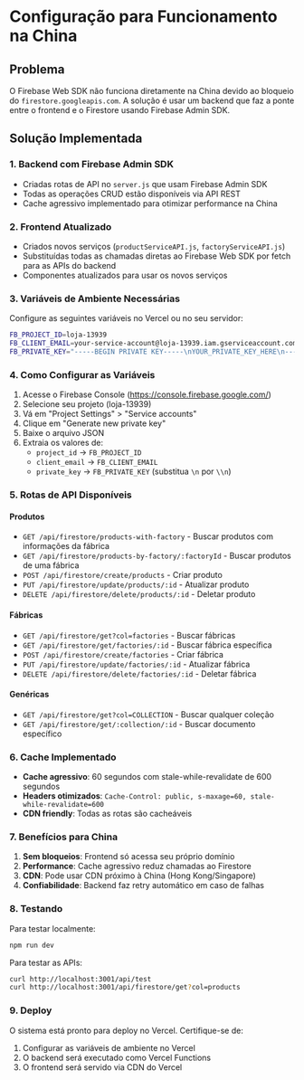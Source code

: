 # Configuração para Funcionamento na China

## Problema
O Firebase Web SDK não funciona diretamente na China devido ao bloqueio do `firestore.googleapis.com`. A solução é usar um backend que faz a ponte entre o frontend e o Firestore usando Firebase Admin SDK.

## Solução Implementada

### 1. Backend com Firebase Admin SDK
- Criadas rotas de API no `server.js` que usam Firebase Admin SDK
- Todas as operações CRUD estão disponíveis via API REST
- Cache agressivo implementado para otimizar performance na China

### 2. Frontend Atualizado
- Criados novos serviços (`productServiceAPI.js`, `factoryServiceAPI.js`)
- Substituídas todas as chamadas diretas ao Firebase Web SDK por fetch para as APIs do backend
- Componentes atualizados para usar os novos serviços

### 3. Variáveis de Ambiente Necessárias

Configure as seguintes variáveis no Vercel ou no seu servidor:

```bash
FB_PROJECT_ID=loja-13939
FB_CLIENT_EMAIL=your-service-account@loja-13939.iam.gserviceaccount.com
FB_PRIVATE_KEY="-----BEGIN PRIVATE KEY-----\nYOUR_PRIVATE_KEY_HERE\n-----END PRIVATE KEY-----\n"
```

### 4. Como Configurar as Variáveis

1. Acesse o Firebase Console (https://console.firebase.google.com/)
2. Selecione seu projeto (loja-13939)
3. Vá em "Project Settings" > "Service accounts"
4. Clique em "Generate new private key"
5. Baixe o arquivo JSON
6. Extraia os valores de:
   - `project_id` → `FB_PROJECT_ID`
   - `client_email` → `FB_CLIENT_EMAIL`
   - `private_key` → `FB_PRIVATE_KEY` (substitua `\n` por `\\n`)

### 5. Rotas de API Disponíveis

#### Produtos
- `GET /api/firestore/products-with-factory` - Buscar produtos com informações da fábrica
- `GET /api/firestore/products-by-factory/:factoryId` - Buscar produtos de uma fábrica
- `POST /api/firestore/create/products` - Criar produto
- `PUT /api/firestore/update/products/:id` - Atualizar produto
- `DELETE /api/firestore/delete/products/:id` - Deletar produto

#### Fábricas
- `GET /api/firestore/get?col=factories` - Buscar fábricas
- `GET /api/firestore/get/factories/:id` - Buscar fábrica específica
- `POST /api/firestore/create/factories` - Criar fábrica
- `PUT /api/firestore/update/factories/:id` - Atualizar fábrica
- `DELETE /api/firestore/delete/factories/:id` - Deletar fábrica

#### Genéricas
- `GET /api/firestore/get?col=COLLECTION` - Buscar qualquer coleção
- `GET /api/firestore/get/:collection/:id` - Buscar documento específico

### 6. Cache Implementado

- **Cache agressivo**: 60 segundos com stale-while-revalidate de 600 segundos
- **Headers otimizados**: `Cache-Control: public, s-maxage=60, stale-while-revalidate=600`
- **CDN friendly**: Todas as rotas são cacheáveis

### 7. Benefícios para China

1. **Sem bloqueios**: Frontend só acessa seu próprio domínio
2. **Performance**: Cache agressivo reduz chamadas ao Firestore
3. **CDN**: Pode usar CDN próximo à China (Hong Kong/Singapore)
4. **Confiabilidade**: Backend faz retry automático em caso de falhas

### 8. Testando

Para testar localmente:
```bash
npm run dev
```

Para testar as APIs:
```bash
curl http://localhost:3001/api/test
curl http://localhost:3001/api/firestore/get?col=products
```

### 9. Deploy

O sistema está pronto para deploy no Vercel. Certifique-se de:
1. Configurar as variáveis de ambiente no Vercel
2. O backend será executado como Vercel Functions
3. O frontend será servido via CDN do Vercel
